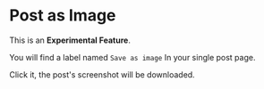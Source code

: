 # Post as Image

This is an **Experimental Feature**.

You will find a label named `Save as image` In your single post page.

Click it, the post's screenshot will be downloaded.
